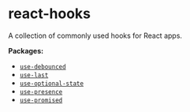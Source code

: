 # react-hooks

A collection of commonly used hooks for React apps.

**Packages:**

- [`use-debounced`](./packages/use-debounced)
- [`use-last`](./packages/use-last)
- [`use-optional-state`](./packages/use-optional-state)
- [`use-presence`](./packages/use-presence)
- [`use-promised`](./packages/use-promised)
